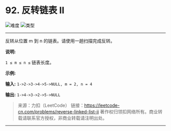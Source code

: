 # 92. 反转链表 II

![难度](https://img.shields.io/badge/难度-中等-f0ad4e.svg?logo=leetcode&style=flat)  ![类型](https://img.shields.io/badge/类型-数组-violet.svg?style=flat)

---

反转从位置 m 到 n 的链表。请使用一趟扫描完成反转。

**说明:**

`1 ≤ m ≤ n ≤` 链表长度。

**示例:**

**输入:** `1->2->3->4->5->NULL, m = 2, n = 4`

**输出:** `1->4->3->2->5->NULL`

> 来源：力扣（LeetCode）
链接：https://leetcode-cn.com/problems/reverse-linked-list-ii
著作权归领扣网络所有。商业转载请联系官方授权，非商业转载请注明出处。

---
